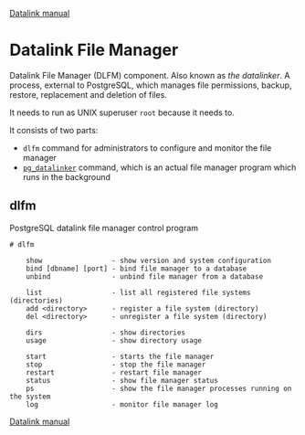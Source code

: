 [Datalink manual](README.md)

Datalink File Manager
=====================

Datalink File Manager (DLFM) component. Also known as *the datalinker*.
A process, external to PostgreSQL, which manages file permissions, backup, restore, replacement and deletion of files.

It needs to run as UNIX superuser `root` because it needs to.

It consists of two parts:
- `dlfm` command for administrators to configure and monitor the file manager
- [`pg_datalinker`](pg_datalinker.md) command, which is an actual file manager program which runs in the background


dlfm
-----

PostgreSQL datalink file manager control program

    # dlfm 

        show                 - show version and system configuration
        bind [dbname] [port] - bind file manager to a database
        unbind               - unbind file manager from a database

        list                 - list all registered file systems (directories)
        add <directory>      - register a file system (directory)
        del <directory>      - unregister a file system (directory)

        dirs                 - show directories
        usage                - show directory usage

        start                - starts the file manager
        stop                 - stop the file manager
        restart              - restart file manager
        status               - show file manager status
        ps                   - show the file manager processes running on the system
        log                  - monitor file manager log


[Datalink manual](README.md)
